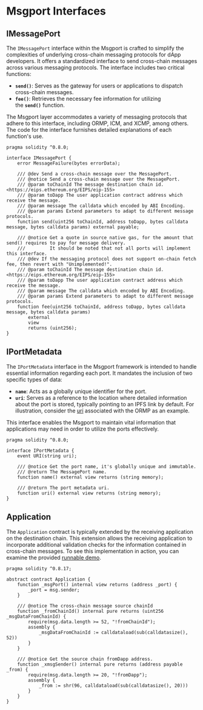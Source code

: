 # Msgport Interfaces

## IMessagePort

The `IMessagePort` interface within the Msgport is crafted to simplify the complexities of underlying cross-chain messaging protocols for dApp developers. It offers a standardized interface to send cross-chain messages across various messaging protocols. The interface includes two critical functions:

- **`send()`**: Serves as the gateway for users or applications to dispatch cross-chain messages.
- **`fee()`**: Retrieves the necessary fee information for utilizing the **`send()`** function.

The Msgport layer accommodates a variety of messaging protocols that adhere to this interface, including ORMP, ICM, and XCMP, among others. The code for the interface furnishes detailed explanations of each function's use.

```solidity linenums="1" title="IMessagePort.sol"
pragma solidity ^0.8.0;

interface IMessagePort {
    error MessageFailure(bytes errorData);

    /// @dev Send a cross-chain message over the MessagePort.
    /// @notice Send a cross-chain message over the MessagePort.
    /// @param toChainId The message destination chain id. <https://eips.ethereum.org/EIPS/eip-155>
    /// @param toDapp The user application contract address which receive the message.
    /// @param message The calldata which encoded by ABI Encoding.
    /// @param params Extend parameters to adapt to different message protocols.
    function send(uint256 toChainId, address toDapp, bytes calldata message, bytes calldata params) external payable;

    /// @notice Get a quote in source native gas, for the amount that send() requires to pay for message delivery.
    ///         It should be noted that not all ports will implement this interface.
    /// @dev If the messaging protocol does not support on-chain fetch fee, then revert with "Unimplemented!".
    /// @param toChainId The message destination chain id. <https://eips.ethereum.org/EIPS/eip-155>
    /// @param toDapp The user application contract address which receive the message.
    /// @param message The calldata which encoded by ABI Encoding.
    /// @param params Extend parameters to adapt to different message protocols.
    function fee(uint256 toChainId, address toDapp, bytes calldata message, bytes calldata params)
        external
        view
        returns (uint256);
}
```

## IPortMetadata

The `IPortMetadata` interface in the Msgport framework is intended to handle essential information regarding each port. It mandates the inclusion of two specific types of data:

- **`name`**: Acts as a globally unique identifier for the port.
- **`uri`**: Serves as a reference to the location where detailed information about the port is stored, typically pointing to an IPFS link by default. For illustration, consider the [uri](https://ipfs.io/ipfs/bafybeid56lijczlbza2won2fhdjnf6qb7pmscgn7x3yr45kgvxvfjjh3pm) associated with the ORMP as an example.

This interface enables the Msgport to maintain vital information that applications may need in order to utilize the ports effectively.

```solidity linenums="1" title="IPortMetadata.sol"
pragma solidity ^0.8.0;

interface IPortMetadata {
    event URI(string uri);

    /// @notice Get the port name, it's globally unique and immutable.
    /// @return The MessagePort name.
    function name() external view returns (string memory);

    /// @return The port metadata uri.
    function uri() external view returns (string memory);
}
```

## Application

The `Application` contract is typically extended by the receiving application on the destination chain. This extension allows the receiving application to incorporate additional validation checks for the information contained in cross-chain messages. To see this implementation in action, you can examine the provided [runnable demo](https://github.com/msgport/msgport-demo).

```solidity linenums="1" title="Application.sol"
pragma solidity ^0.8.17;

abstract contract Application {
    function _msgPort() internal view returns (address _port) {
        _port = msg.sender;
    }

    /// @notice The cross-chain message source chainId
    function _fromChainId() internal pure returns (uint256 _msgDataFromChainId) {
        require(msg.data.length >= 52, "!fromChainId");
        assembly {
            _msgDataFromChainId := calldataload(sub(calldatasize(), 52))
        }
    }

    /// @notice Get the source chain fromDapp address.
    function _xmsgSender() internal pure returns (address payable _from) {
        require(msg.data.length >= 20, "!fromDapp");
        assembly {
            _from := shr(96, calldataload(sub(calldatasize(), 20)))
        }
    }
}

```